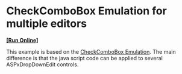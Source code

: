# CheckComboBox Emulation for multiple editors
<!-- run online -->
**[[Run Online]](https://codecentral.devexpress.com/e2317/)**
<!-- run online end -->


<p>This example is based on the <a href="http://demos.devexpress.com/ASPxEditorsDemos/ASPxDropDownEdit/CheckComboBox.aspx">CheckComboBox Emulation</a>. The main difference is that the java script code can be applied to several ASPxDropDownEdit controls.</p>

<br/>


